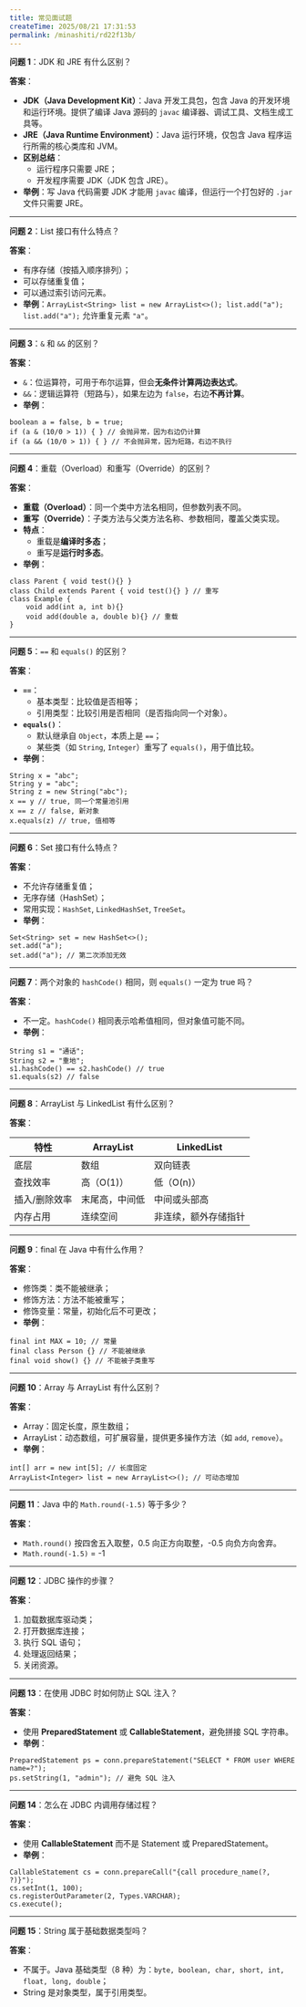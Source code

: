 ```yaml
---
title: 常见面试题
createTime: 2025/08/21 17:31:53
permalink: /minashiti/rd22f13b/
---
```

**问题 1**：JDK 和 JRE 有什么区别？

**答案**：

- **JDK（Java Development Kit）**：Java 开发工具包，包含 Java 的开发环境和运行环境。提供了编译 Java 源码的 `javac` 编译器、调试工具、文档生成工具等。
- **JRE（Java Runtime Environment）**：Java 运行环境，仅包含 Java 程序运行所需的核心类库和 JVM。
- **区别总结**：
  - 运行程序只需要 JRE；
  - 开发程序需要 JDK（JDK 包含 JRE）。
- **举例**：写 Java 代码需要 JDK 才能用 `javac` 编译，但运行一个打包好的 `.jar` 文件只需要 JRE。

------

**问题 2**：List 接口有什么特点？

**答案**：

- 有序存储（按插入顺序排列）；
- 可以存储重复值；
- 可以通过索引访问元素。
- **举例**：`ArrayList<String> list = new ArrayList<>(); list.add("a"); list.add("a");` 允许重复元素 `"a"`。

------

**问题 3**：`&` 和 `&&` 的区别？

**答案**：

- `&`：位运算符，可用于布尔运算，但会**无条件计算两边表达式**。
- `&&`：逻辑运算符（短路与），如果左边为 `false`，右边**不再计算**。
- **举例**：

```
boolean a = false, b = true;
if (a & (10/0 > 1)) { } // 会抛异常，因为右边仍计算
if (a && (10/0 > 1)) { } // 不会抛异常，因为短路，右边不执行
```

------

**问题 4**：重载（Overload）和重写（Override）的区别？

**答案**：

- **重载（Overload）**：同一个类中方法名相同，但参数列表不同。
- **重写（Override）**：子类方法与父类方法名称、参数相同，覆盖父类实现。
- **特点**：
  - 重载是**编译时多态**；
  - 重写是**运行时多态**。
- **举例**：

```
class Parent { void test(){} }
class Child extends Parent { void test(){} } // 重写
class Example { 
    void add(int a, int b){}
    void add(double a, double b){} // 重载
}
```

------

**问题 5**：`==` 和 `equals()` 的区别？

**答案**：

- **`==`**：
  - 基本类型：比较值是否相等；
  - 引用类型：比较引用是否相同（是否指向同一个对象）。
- **`equals()`**：
  - 默认继承自 `Object`，本质上是 `==`；
  - 某些类（如 `String`, `Integer`）重写了 `equals()`，用于值比较。
- **举例**：

```
String x = "abc";
String y = "abc";
String z = new String("abc");
x == y // true, 同一个常量池引用
x == z // false, 新对象
x.equals(z) // true, 值相等
```

------

**问题 6**：Set 接口有什么特点？

**答案**：

- 不允许存储重复值；
- 无序存储（HashSet）；
- 常用实现：`HashSet`, `LinkedHashSet`, `TreeSet`。
- **举例**：

```
Set<String> set = new HashSet<>();
set.add("a");
set.add("a"); // 第二次添加无效
```

------

**问题 7**：两个对象的 `hashCode()` 相同，则 `equals()` 一定为 true 吗？

**答案**：

- 不一定。`hashCode()` 相同表示哈希值相同，但对象值可能不同。
- **举例**：

```
String s1 = "通话";
String s2 = "重地";
s1.hashCode() == s2.hashCode() // true
s1.equals(s2) // false
```

------

**问题 8**：ArrayList 与 LinkedList 有什么区别？

**答案**：

| 特性          | ArrayList      | LinkedList           |
| ------------- | -------------- | -------------------- |
| 底层          | 数组           | 双向链表             |
| 查找效率      | 高（O(1)）     | 低（O(n)）           |
| 插入/删除效率 | 末尾高，中间低 | 中间或头部高         |
| 内存占用      | 连续空间       | 非连续，额外存储指针 |

------

**问题 9**：final 在 Java 中有什么作用？

**答案**：

- 修饰类：类不能被继承；
- 修饰方法：方法不能被重写；
- 修饰变量：常量，初始化后不可更改；
- **举例**：

```
final int MAX = 10; // 常量
final class Person {} // 不能被继承
final void show() {} // 不能被子类重写
```

------

**问题 10**：Array 与 ArrayList 有什么区别？

**答案**：

- Array：固定长度，原生数组；
- ArrayList：动态数组，可扩展容量，提供更多操作方法（如 `add`, `remove`）。
- **举例**：

```
int[] arr = new int[5]; // 长度固定
ArrayList<Integer> list = new ArrayList<>(); // 可动态增加
```

------

**问题 11**：Java 中的 `Math.round(-1.5)` 等于多少？

**答案**：

- `Math.round()` 按四舍五入取整，0.5 向正方向取整，-0.5 向负方向舍弃。
- `Math.round(-1.5)` = -1

------

**问题 12**：JDBC 操作的步骤？

**答案**：

1. 加载数据库驱动类；
2. 打开数据库连接；
3. 执行 SQL 语句；
4. 处理返回结果；
5. 关闭资源。

------

**问题 13**：在使用 JDBC 时如何防止 SQL 注入？

**答案**：

- 使用 **PreparedStatement** 或 **CallableStatement**，避免拼接 SQL 字符串。
- **举例**：

```
PreparedStatement ps = conn.prepareStatement("SELECT * FROM user WHERE name=?");
ps.setString(1, "admin"); // 避免 SQL 注入
```

------

**问题 14**：怎么在 JDBC 内调用存储过程？

**答案**：

- 使用 **CallableStatement** 而不是 Statement 或 PreparedStatement。
- **举例**：

```
CallableStatement cs = conn.prepareCall("{call procedure_name(?, ?)}");
cs.setInt(1, 100);
cs.registerOutParameter(2, Types.VARCHAR);
cs.execute();
```

------

**问题 15**：String 属于基础数据类型吗？

**答案**：

- 不属于。Java 基础类型（8 种）为：`byte, boolean, char, short, int, float, long, double`；
- String 是对象类型，属于引用类型。